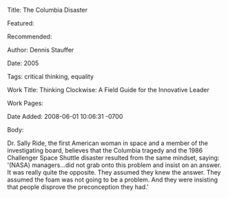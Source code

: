 Title: The Columbia Disaster

Featured: 

Recommended: 

Author: Dennis Stauffer

Date: 2005

Tags: critical thinking, equality

Work Title: Thinking Clockwise: A Field Guide for the Innovative Leader

Work Pages:  

Date Added: 2008-06-01 10:06:31 -0700

Body:

Dr. Sally Ride, the first American woman in space and a member of the investigating board, believes that the Columbia tragedy and the 1986 Challenger Space Shuttle disaster resulted from the same mindset, saying: '(NASA) managers...did not grab onto this problem and insist on an answer. It was really quite the opposite. They assumed they knew the answer. They assumed the foam was not going to be a problem. And they were insisting that people disprove the preconception they had.'


